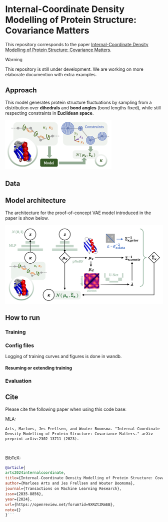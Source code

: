 # Internal-Coordinate Density Modelling of Protein Structure: Covariance Matters

This repository corresponds to the paper [Internal-Coordinate Density Modelling of Protein Structure: Covariance Matters](https://openreview.net/forum?id=9XRZtZRmEB).

> [!WARNING]  
> This repository is still under development. We are working on more elaborate documention with extra examples.

## Approach
This model generates protein structure fluctuations by sampling from a distribution over **dihedrals** and **bond angles** (bond lengths fixed), while still respecting constraints in **Euclidean space**. 

<img src="./images/fig1.png" alt="model" width="340"/>

## Data


## Model architecture
The architecture for the proof-of-concept VAE model introduced in the paper is show below.

<img src="./images/model.png" alt="model" width="680"/>

## How to run

### Training

### Config files
Logging of training curves and figures is done in wandb.

#### Resuming or extending training

### Evaluation


## Cite
Please cite the following paper when using this code base:

MLA:
```
Arts, Marloes, Jes Frellsen, and Wouter Boomsma. "Internal-Coordinate Density Modelling of Protein Structure: Covariance Matters." arXiv preprint arXiv:2302 13711 (2023).
```

<br>

BibTeX:
```bibtex
@article{
arts2024internalcoordinate,
title={Internal-Coordinate Density Modelling of Protein Structure: Covariance Matters},
author={Marloes Arts and Jes Frellsen and Wouter Boomsma},
journal={Transactions on Machine Learning Research},
issn={2835-8856},
year={2024},
url={https://openreview.net/forum?id=9XRZtZRmEB},
note={}
}```